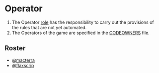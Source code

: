 # Operator

1. The Operator [role](../) has the responsibility to carry out the provisions of the rules that are not yet automated.
1. The Operators of the game are specified in the [CODEOWNERS](https://github.com/cryptotechguru/Cryptonomicon/CODEOWNERS) file.

## Roster

* [@macterra](https://macterra.github.io/macterra-space/)
* [@flaxscrip](TBD)
